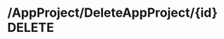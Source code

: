 #  /AppProject/DeleteAppProject/{id} DELETE

<api-endpoint openapi-path="../../specifications/swagger.json" method="DELETE" endpoint="/AppProject/DeleteAppProject/{id}"/>